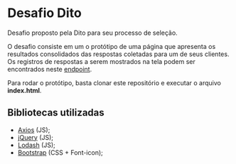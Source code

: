 # Desafio Dito

Desafio proposto pela Dito para seu processo de seleção.

O desafio consiste em um o protótipo de uma página que apresenta os resultados consolidados das respostas coletadas para um de seus clientes.
Os registros de respostas a serem mostrados na tela podem ser encontrados neste [endpoint](https://storage.googleapis.com/dito-questions/survey-responses.json?callback=?).

Para rodar o protótipo, basta clonar este repositório e executar o arquivo **index.html**.

## Bibliotecas utilizadas
- [Axios](https://github.com/axios/axios) (JS);
- [jQuery](https://jquery.com) (JS);
- [Lodash](https://lodash.com/) (JS);
- [Bootstrap](https://getbootstrap.com/docs/3.3/) (CSS + Font-icon);